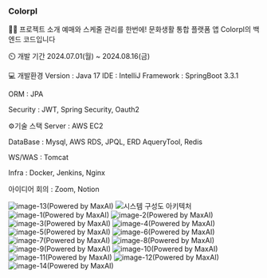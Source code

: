 ### Colorpl
👨‍🏫 프로젝트 소개
예매와 스케줄 관리를 한번에! 문화생활 통합 플랫폼 앱 Colorpl의 백엔드 코드입니다

⏲️ 개발 기간
2024.07.01(월) ~ 2024.08.16(금)

💻 개발환경
Version : Java 17 IDE : IntelliJ Framework : SpringBoot 3.3.1

ORM : JPA

Security : JWT, Spring Security, Oauth2


⚙️기술 스택
Server : AWS EC2

DataBase : Mysql, AWS RDS, JPQL, ERD AqueryTool, Redis

WS/WAS : Tomcat

Infra : Docker, Jenkins, Nginx

아이디어 회의 : Zoom, Notion

![image-13(Powered by MaxAI)](https://github.com/user-attachments/assets/47c326f4-ad64-4ab7-baa9-e7ddad9fdbf0)
![시스템 구성도 아키텍처](https://github.com/user-attachments/assets/7def5b92-d1df-4789-8400-53e948ce0367)
![image-1(Powered by MaxAI)](https://github.com/user-attachments/assets/8904503a-3873-4211-b4d8-72c824ea8a9a)
![image-2(Powered by MaxAI)](https://github.com/user-attachments/assets/a2e96ff2-7557-465b-8142-09d0022fc58d)
![image-3(Powered by MaxAI)](https://github.com/user-attachments/assets/3f19d1bd-c28e-4cb5-836a-4d5ad0617efc)
![image-4(Powered by MaxAI)](https://github.com/user-attachments/assets/f9e58ff3-47be-45bf-85fa-7c3425a5f391)
![image-5(Powered by MaxAI)](https://github.com/user-attachments/assets/bb94ea5f-b72a-4b5d-b033-6adc2999b137)
![image-6(Powered by MaxAI)](https://github.com/user-attachments/assets/df224e1c-139b-4f12-a876-7523fcc4613b)
![image-7(Powered by MaxAI)](https://github.com/user-attachments/assets/c953f466-497d-478c-a45c-503ccaf4128e)
![image-8(Powered by MaxAI)](https://github.com/user-attachments/assets/cf55dabc-e533-4fd4-9f91-e06289ed752f)
![image-9(Powered by MaxAI)](https://github.com/user-attachments/assets/1a974272-944d-406c-8956-aa8cd52f95aa)
![image-10(Powered by MaxAI)](https://github.com/user-attachments/assets/3d0e1644-4b25-47d7-95cf-d879fabbffab)
![image-11(Powered by MaxAI)](https://github.com/user-attachments/assets/7171ca7d-7141-4973-bc95-e5d136dd3c53)
![image-12(Powered by MaxAI)](https://github.com/user-attachments/assets/0e20964f-2c22-472b-b733-56ca539c9a57)
![image-14(Powered by MaxAI)](https://github.com/user-attachments/assets/3c8e6eff-e921-4f74-a937-fd7400c3f131)
